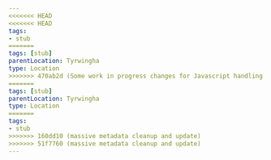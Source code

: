 ```yaml
---
<<<<<<< HEAD
<<<<<<< HEAD
tags:
- stub
=======
tags: [stub]
parentLocation: Tyrwingha
type: Location
>>>>>>> 470ab2d (Some work in progress changes for Javascript handling of metadata)
=======
tags: [stub]
parentLocation: Tyrwingha
type: Location
=======
tags:
- stub
>>>>>>> 160dd10 (massive metadata cleanup and update)
>>>>>>> 51f7760 (massive metadata cleanup and update)
---
```



